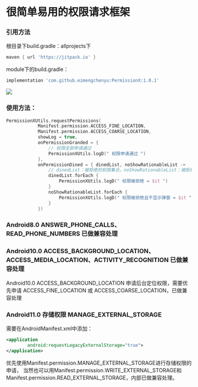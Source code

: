 # 很简单易用的权限请求框架

### 引用方法
根目录下build.gradle：allprojects下
```gradle
maven { url 'https://jitpack.io' }
```
module下的build.gradle：
```gradle
implementation 'com.github.eimengchenyu:PermissionX:1.0.1'
```

![](picture/1.jpg)

### 使用方法：
```kotlin
PermissionXUtils.requestPermissions(
            Manifest.permission.ACCESS_FINE_LOCATION,
            Manifest.permission.ACCESS_COARSE_LOCATION,
            showLog = true,
            onPermissionGranded = {
                // 权限全部申请通过
                PermissionXUtils.logD(" 权限申请通过 ")
            },
            onPermissionDined = { dinedList, noShowRationableList ->
                // dinedList：被拒绝的权限集合。noShowRationableList：被拒绝且不再显示弹窗的集合
                dinedList.forEach {
                    PermissionXUtils.logD(" 权限被拒绝 = $it ")
                }
                noShowRationableList.forEach {
                    PermissionXUtils.logD(" 权限被拒绝且不显示弹窗 = $it ")
                }
            })
```

### Android8.0 ANSWER_PHONE_CALLS、READ_PHONE_NUMBERS 已做兼容处理

### Android10.0 ACCESS_BACKGROUND_LOCATION、ACCESS_MEDIA_LOCATION、ACTIVITY_RECOGNITION 已做兼容处理
Android10.0 ACCESS_BACKGROUND_LOCATION 申请后台定位权限，需要优先申请 ACCESS_FINE_LOCATION 或 ACCESS_COARSE_LOCATION，已做兼容处理

### Android11.0 存储权限 MANAGE_EXTERNAL_STORAGE
需要在AndroidManifest.xml中添加：
```xml
<application
        android:requestLegacyExternalStorage="true">
</application>
```
优先使用Manifest.permission.MANAGE_EXTERNAL_STORAGE进行存储权限的申请，
当然也可以用Manifest.permission.WRITE_EXTERNAL_STORAGE和Manifest.permission.READ_EXTERNAL_STORAGE，内部已做兼容处理。
